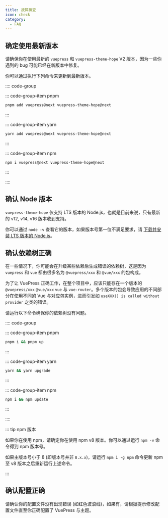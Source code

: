 ```yaml
---
title: 故障排查
icon: check
category:
  - FAQ
---
```


## 确定使用最新版本

请确保你在使用最新的 `vuepress` 和 `vuepress-theme-hope` V2 版本，因为一些你遇到的 bug 可能已经在新版本中修复。

你可以通过执行下列命令来更新到最新版本。

:::: code-group

::: code-group-item pnpm

```bash
pnpm add vuepress@next vuepress-theme-hope@next
```

:::

::: code-group-item yarn

```bash
yarn add vuepress@next vuepress-theme-hope@next
```

:::

::: code-group-item npm

```bash
npm i vuepress@next vuepress-theme-hope@next
```

:::

::::

## 确认 Node 版本

`vuepress-theme-hope` 仅支持 LTS 版本的 Node.js，也就是目前来说，只有最新的 v12, v14, v16 版本收到支持。

你可以通过 `node -v` 查看它的版本，如果版本号第一位不满足要求，请 [下载并安装 LTS 版本的 Node.js](../cookbook/tutorial/env.md#nodejs)。

## 确认依赖树正确

在一些情况下，你可能会在升级某些依赖后生成错误的依赖树，这是因为 `vuepress` 和 `vue` 都由很多名为 `@vuepress/xxx` 和 `@vue/xxx` 的包构成。

为了让 VuePress 正确工作，在整个项目中，应该只能存在一个版本的 `@vuepress/xxx` `@vue/xxx` `vue` 与 `vue-router`。多个版本的包会导致应用的不同部分在使用不同的 Vue 与对应包实例，进而引发如 `useXXX() is called without provider` 之类的错误。

请运行以下命令确保你的依赖树没有问题。

:::: code-group

::: code-group-item pnpm

```bash
pnpm i && pnpm up
```

:::

::: code-group-item yarn

```bash
yarn && yarn upgrade
```

:::

::: code-group-item npm

```bash
npm i && npm update
```

:::

::::

::: tip npm 版本

如果你在使用 npm，请确定你在使用 npm v8 版本。你可以通过运行 `npm -v` 命令得到 npm 版本号。

如果主版本号小于 8 (即版本号并非 `8.x.x`)，请运行 `npm i -g npm` 命令更新 npm 至 v8 版本之后重新运行上述命令。

:::

## 确认配置正确

请确认你的配置文件没有出现错误 (如红色波浪线)，如果有，请根据提示修改配置文件直至你正确配置了 VuePress 与主题。
